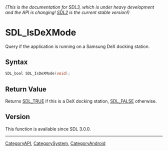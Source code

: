###### (This is the documentation for SDL3, which is under heavy development and the API is changing! [SDL2](https://wiki.libsdl.org/SDL2/) is the current stable version!)
# SDL_IsDeXMode

Query if the application is running on a Samsung DeX docking station.

## Syntax

```c
SDL_bool SDL_IsDeXMode(void);

```

## Return Value

Returns [SDL_TRUE](SDL_TRUE) if this is a DeX docking station,
[SDL_FALSE](SDL_FALSE) otherwise.

## Version

This function is available since SDL 3.0.0.

----
[CategoryAPI](CategoryAPI), [CategorySystem](CategorySystem), [CategoryAndroid](CategoryAndroid)


